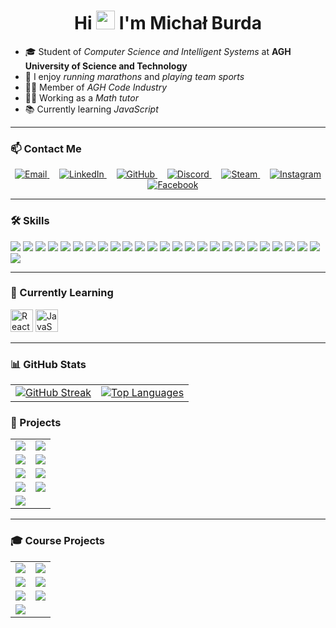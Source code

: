 <h1 align="center">
  Hi <img src="https://user-images.githubusercontent.com/18350557/176309783-0785949b-9127-417c-8b55-ab5a4333674e.gif" width="30" /> I'm Michał Burda
</h1>

- 🎓 Student of *Computer Science and Intelligent Systems* at **AGH University of Science and Technology**
- 🏃 I enjoy *running marathons* and *playing team sports*
- 👨‍🎓 Member of *AGH Code Industry*
- 👨‍🏫 Working as a *Math tutor*
- 📚 Currently learning *JavaScript*

---

### 📫 Contact Me

<p align="center">
  <a href="mailto:michalburda4@gmail.com">
    <img src="https://img.shields.io/badge/Email-michalburda4@gmail.com-blue?style=flat-square&logo=gmail&logoColor=white" alt="Email" />
  </a>
  &nbsp;&nbsp;&nbsp;
  <a href="https://www.linkedin.com/in/micha%C5%82-burda-0756042b7/">
    <img src="https://img.shields.io/badge/LinkedIn-0756042b7?style=flat-square&logo=linkedin&logoColor=white" alt="LinkedIn" />
  </a>
  &nbsp;&nbsp;&nbsp;
  <a href="https://github.com/MichalBurda4">
    <img src="https://img.shields.io/badge/GitHub-000000?style=flat-square&logo=github&logoColor=white" alt="GitHub" />
  </a>
  &nbsp;&nbsp;&nbsp;
  <a href="https://discordapp.com/users/540970664295792640">
    <img src="https://img.shields.io/badge/Discord-7289DA?style=flat-square&logo=discord&logoColor=white" alt="Discord" />
  </a>
  &nbsp;&nbsp;&nbsp;
  <a href="https://steamcommunity.com/profiles/76561198872117909">
    <img src="https://img.shields.io/badge/Steam-000000?style=flat-square&logo=steam&logoColor=white" alt="Steam" />
  </a>
  &nbsp;&nbsp;&nbsp;
  <a href="https://www.instagram.com/michalburda_/">
    <img src="https://img.shields.io/badge/Instagram-E4405F?style=flat-square&logo=instagram&logoColor=white" alt="Instagram" />
  </a>
  &nbsp;&nbsp;&nbsp;
  <a href="https://www.facebook.com/profile.php?id=100015457230939">
    <img src="https://img.shields.io/badge/Facebook-1877F2?style=flat-square&logo=facebook&logoColor=white" alt="Facebook" />
  </a>
</p>

---

### 🛠️ Skills

<p align="left">
  <img src="https://img.shields.io/badge/Python-3670A0?style=for-the-badge&logo=python&logoColor=ffdd54" />
  <img src="https://img.shields.io/badge/Java-%23ED8B00.svg?style=for-the-badge&logo=java&logoColor=white" />
  <img src="https://img.shields.io/badge/C++-%2300599C.svg?style=for-the-badge&logo=c%2B%2B&logoColor=white" />
  <img src="https://img.shields.io/badge/C%23-%23239120.svg?style=for-the-badge&logo=c-sharp&logoColor=white" />
  <img src="https://img.shields.io/badge/C-%2300599C.svg?style=for-the-badge&logo=c&logoColor=white" />
  <img src="https://img.shields.io/badge/JavaScript-%23323330.svg?style=for-the-badge&logo=javascript&logoColor=%23F7DF1E" />
  <img src="https://img.shields.io/badge/MySQL-%2300f.svg?style=for-the-badge&logo=mysql&logoColor=white" />
  <img src="https://img.shields.io/badge/PostgreSQL-%23316192.svg?style=for-the-badge&logo=postgresql&logoColor=white" />
  <img src="https://img.shields.io/badge/NumPy-%23013243.svg?style=for-the-badge&logo=numpy&logoColor=white" />
  <img src="https://img.shields.io/badge/Pandas-%23150458.svg?style=for-the-badge&logo=pandas&logoColor=white" />
  <img src="https://img.shields.io/badge/.NET-5C2D91?style=for-the-badge&logo=.net&logoColor=white" />
  <img src="https://img.shields.io/badge/Unity-%23000000.svg?style=for-the-badge&logo=unity&logoColor=white" />
  <img src="https://img.shields.io/badge/HTML5-%23E34F26.svg?style=for-the-badge&logo=html5&logoColor=white" />
  <img src="https://img.shields.io/badge/CSS3-%231572B6.svg?style=for-the-badge&logo=css3&logoColor=white" />
  <img src="https://img.shields.io/badge/PowerShell-%235391FE.svg?style=for-the-badge&logo=powershell&logoColor=white" />
  <img src="https://img.shields.io/badge/LaTeX-%23008080.svg?style=for-the-badge&logo=latex&logoColor=white" />
  <img src="https://img.shields.io/badge/GitHub%20Actions-2671E5?style=for-the-badge&logo=githubactions&logoColor=white" />
  <img src="https://img.shields.io/badge/Gimp-657D8B?style=for-the-badge&logo=gimp&logoColor=FFFFFF" />
  <img src="https://img.shields.io/badge/Canva-%2300C4CC.svg?style=for-the-badge&logo=Canva&logoColor=white" />
  <img src="https://img.shields.io/badge/Blender-%23F5792A.svg?style=for-the-badge&logo=blender&logoColor=white" />
  <img src="https://img.shields.io/badge/Microsoft%20Office-D83B01?style=for-the-badge&logo=microsoft-office&logoColor=white" />
  <img src="https://img.shields.io/badge/SonarQube-black?style=for-the-badge&logo=sonarqube&logoColor=4E9BCD" />
  <img src="https://img.shields.io/badge/Trello-%23026AA7.svg?style=for-the-badge&logo=Trello&logoColor=white" />
  <img src="https://img.shields.io/badge/GitLab-181717.svg?style=for-the-badge&logo=gitlab&logoColor=white" />
  <img src="https://img.shields.io/badge/Cisco-049fd9.svg?style=for-the-badge&logo=cisco&logoColor=black" />
  <img src="https://img.shields.io/badge/Angular-DD0031?style=for-the-badge&logo=angular&logoColor=white" />

</p>

---

### 🌱 Currently Learning

<p align="left">
  <img src="https://raw.githubusercontent.com/danielcranney/readme-generator/main/public/icons/skills/react-colored.svg" width="36" height="36" alt="React" />
  <img src="https://raw.githubusercontent.com/danielcranney/readme-generator/main/public/icons/skills/javascript-colored.svg" width="36" height="36" alt="JavaScript" />
</p>

---

### 📊 GitHub Stats

<table>
  <tr>
    <td>
      <a href="http://www.github.com/MichalBurda4">
        <img src="https://streak-stats.demolab.com/?user=MichalBurda4&theme=ocean-gradient" alt="GitHub Streak" />
      </a>
    </td>
    <td>
      <a href="http://www.github.com/MichalBurda4">
        <img src="https://github-readme-stats.vercel.app/api/top-langs/?username=MichalBurda4&layout=compact&title_color=0891b2&text_color=ffffff&bg_color=1c1917&hide_border=true" alt="Top Languages" />
      </a>
    </td>
  </tr>
</table>

### 📁 Projects

<table>
  <tr>
    <td>
      <a href="https://github.com/MichalBurda4/Web-application-programming-project">
        <img src="https://github-readme-stats.vercel.app/api/pin/?username=MichalBurda4&repo=Web-application-programming-project&title_color=0891b2&text_color=ffffff&icon_color=0891b2&bg_color=1c1917&hide_border=true" />
      </a>
    </td>
    <td>
      <a href="https://github.com/MichalBurda4/ConstructionSite">
        <img src="https://github-readme-stats.vercel.app/api/pin/?username=MichalBurda4&repo=ConstructionSite&title_color=0891b2&text_color=ffffff&icon_color=0891b2&bg_color=1c1917&hide_border=true" />
      </a>
    </td>
  </tr>
  <tr>
    <td>
      <a href="https://github.com/MichalBurda4/IDE-RE">
        <img src="https://github-readme-stats.vercel.app/api/pin/?username=MichalBurda4&repo=IDE-RE&title_color=0891b2&text_color=ffffff&icon_color=0891b2&bg_color=1c1917&hide_border=true" />
      </a>
    </td>
    <td>
      <a href="https://github.com/MichalBurda4/iot_fire_alarm">
        <img src="https://github-readme-stats.vercel.app/api/pin/?username=MichalBurda4&repo=iot_fire_alarm&title_color=0891b2&text_color=ffffff&icon_color=0891b2&bg_color=1c1917&hide_border=true" />
      </a>
    </td>
  </tr>
  <tr>
    <td>
      <a href="https://github.com/MichalBurda4/Discrete-system-simulation">
        <img src="https://github-readme-stats.vercel.app/api/pin/?username=MichalBurda4&repo=Discrete-system-simulation&title_color=0891b2&text_color=ffffff&icon_color=0891b2&bg_color=1c1917&hide_border=true" />
      </a>
    </td>
    <td>
      <a href="https://github.com/MichalBurda4/Przetwarzanie-jezyka-naturalnego-w-systemach-sztucznej-inteligencji">
        <img src="https://github-readme-stats.vercel.app/api/pin/?username=MichalBurda4&repo=Przetwarzanie-jezyka-naturalnego-w-systemach-sztucznej-inteligencji&title_color=0891b2&text_color=ffffff&icon_color=0891b2&bg_color=1c1917&hide_border=true" />
      </a>
    </td>
  </tr>
  <tr>
    <td>
      <a href="https://github.com/MichalBurda4/CSharp-Project">
        <img src="https://github-readme-stats.vercel.app/api/pin/?username=MichalBurda4&repo=CSharp-Project&title_color=0891b2&text_color=ffffff&icon_color=0891b2&bg_color=1c1917&hide_border=true" />
      </a>
    </td>
    <td>
      <a href="https://github.com/MichalBurda4/Konwerter-Java-Python-Babilon">
        <img src="https://github-readme-stats.vercel.app/api/pin/?username=MichalBurda4&repo=Konwerter-Java-Python-Babilon&title_color=0891b2&text_color=ffffff&icon_color=0891b2&bg_color=1c1917&hide_border=true" />
      </a>
    </td>
  </tr>
  <tr>
    <td>
      <a href="https://github.com/MichalBurda4/object_tracking">
        <img src="https://github-readme-stats.vercel.app/api/pin/?username=MichalBurda4&repo=object_tracking&title_color=0891b2&text_color=ffffff&icon_color=0891b2&bg_color=1c1917&hide_border=true" />
      </a>
    </td>
  </tr>
</table>

---

### 🎓 Course Projects

<table>
  <tr>
    <td>
      <a href="https://github.com/MichalBurda4/DigitalProcessing-Course">
        <img src="https://github-readme-stats.vercel.app/api/pin/?username=MichalBurda4&repo=DigitalProcessing-Course&title_color=22d3ee&text_color=ffffff&icon_color=22d3ee&bg_color=1c1917&hide_border=true" />
      </a>
    </td>
    <td>
      <a href="https://github.com/MichalBurda4/Machine-Learning-Course">
        <img src="https://github-readme-stats.vercel.app/api/pin/?username=MichalBurda4&repo=Machine-Learning-Course&title_color=22d3ee&text_color=ffffff&icon_color=22d3ee&bg_color=1c1917&hide_border=true" />
      </a>
    </td>
  </tr>
  <tr>
    <td>
      <a href="https://github.com/MichalBurda4/CSharp-Course">
        <img src="https://github-readme-stats.vercel.app/api/pin/?username=MichalBurda4&repo=CSharp-Course&title_color=22d3ee&text_color=ffffff&icon_color=22d3ee&bg_color=1c1917&hide_border=true" />
      </a>
    </td>
    <td>
      <a href="https://github.com/MichalBurda4/Data-Engineering-Course">
        <img src="https://github-readme-stats.vercel.app/api/pin/?username=MichalBurda4&repo=Data-Engineering-Course&title_color=22d3ee&text_color=ffffff&icon_color=22d3ee&bg_color=1c1917&hide_border=true" />
      </a>
    </td>
  </tr>
  <tr>
    <td>
      <a href="https://github.com/MichalBurda4/Databases-Course">
        <img src="https://github-readme-stats.vercel.app/api/pin/?username=MichalBurda4&repo=Databases-Course&title_color=22d3ee&text_color=ffffff&icon_color=22d3ee&bg_color=1c1917&hide_border=true" />
      </a>
    </td>
    <td>
      <a href="https://github.com/MichalBurda4/Java-Course2">
        <img src="https://github-readme-stats.vercel.app/api/pin/?username=MichalBurda4&repo=Java-Course2&title_color=22d3ee&text_color=ffffff&icon_color=22d3ee&bg_color=1c1917&hide_border=true" />
      </a>
    </td>
  </tr>
  <tr>
    <td>
      <a href="https://github.com/MichalBurda4/Computational-Intelligence-in-Digital-Data-Analysis">
        <img src="https://github-readme-stats.vercel.app/api/pin/?username=MichalBurda4&repo=Computational-Intelligence-in-Digital-Data-Analysis&title_color=22d3ee&text_color=ffffff&icon_color=22d3ee&bg_color=1c1917&hide_border=true" />
      </a>
    </td>
  </tr>
</table>




